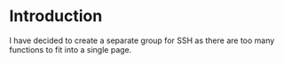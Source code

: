 # Introduction

I have decided to create a separate group for SSH as there are too many functions to fit into a single page.
